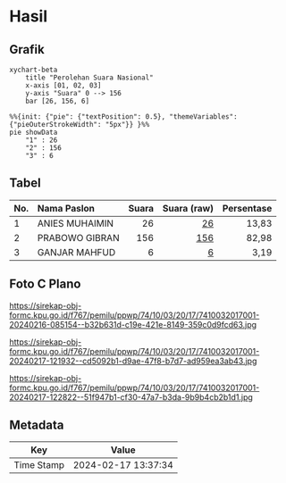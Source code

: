 # Hasil

## Grafik

```mermaid
xychart-beta
    title "Perolehan Suara Nasional"
    x-axis [01, 02, 03]
    y-axis "Suara" 0 --> 156
    bar [26, 156, 6]
```

```mermaid
%%{init: {"pie": {"textPosition": 0.5}, "themeVariables": {"pieOuterStrokeWidth": "5px"}} }%%
pie showData
    "1" : 26
    "2" : 156
    "3" : 6
```

## Tabel

| No. | Nama Paslon    | Suara | Suara (raw) | Persentase |
|:--- |:-------------- | -----:| -----------:| ----------:|
| 1   | ANIES MUHAIMIN | 26    | [26][p-1]   | 13,83      |
| 2   | PRABOWO GIBRAN | 156   | [156][p-2]  | 82,98      |
| 3   | GANJAR MAHFUD  | 6     | [6][p-3]    | 3,19       |


[p-1]: https://github.com/gigit-pemilu/pemilu-2024/blob/main/pilpres/hitung-suara/sub/74-sulawesi-tenggara/sub/10-buton-utara/sub/03-bonegunu/sub/2017-damai-laborona/sub/001-tps/sub/paslon-1.txt
[p-2]: https://github.com/gigit-pemilu/pemilu-2024/blob/main/pilpres/hitung-suara/sub/74-sulawesi-tenggara/sub/10-buton-utara/sub/03-bonegunu/sub/2017-damai-laborona/sub/001-tps/sub/paslon-2.txt
[p-3]: https://github.com/gigit-pemilu/pemilu-2024/blob/main/pilpres/hitung-suara/sub/74-sulawesi-tenggara/sub/10-buton-utara/sub/03-bonegunu/sub/2017-damai-laborona/sub/001-tps/sub/paslon-3.txt

## Foto C Plano

https://sirekap-obj-formc.kpu.go.id/f767/pemilu/ppwp/74/10/03/20/17/7410032017001-20240216-085154--b32b631d-c19e-421e-8149-359c0d9fcd63.jpg

https://sirekap-obj-formc.kpu.go.id/f767/pemilu/ppwp/74/10/03/20/17/7410032017001-20240217-121932--cd5092b1-d9ae-47f8-b7d7-ad959ea3ab43.jpg

https://sirekap-obj-formc.kpu.go.id/f767/pemilu/ppwp/74/10/03/20/17/7410032017001-20240217-122822--51f947b1-cf30-47a7-b3da-9b9b4cb2b1d1.jpg


## Metadata

| Key        | Value               |
| ---------- | ------------------- |
| Time Stamp | 2024-02-17 13:37:34 |



